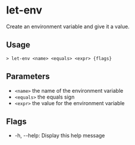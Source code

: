 # let-env

Create an environment variable and give it a value.

## Usage

```shell
> let-env <name> <equals> <expr> {flags}
```

## Parameters

- `<name>` the name of the environment variable
- `<equals>` the equals sign
- `<expr>` the value for the environment variable

## Flags

- -h, --help: Display this help message

